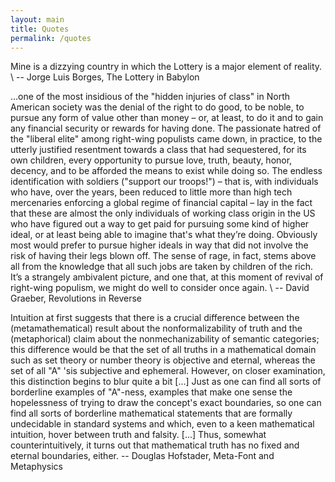 ```yaml
---
layout: main
title: Quotes
permalink: /quotes
---
```


Mine is a dizzying country in which the Lottery is a major element of reality. \\
-- Jorge Luis Borges, The Lottery in Babylon

...one of the most insidious of the "hidden injuries of class" in North American society was the denial of the right to do good, to be noble, to pursue any form of value other than money – or, at least, to do it and to gain any financial security or rewards for having done. The passionate hatred of the "liberal elite" among right-wing populists came down, in practice, to the utterly justified resentment towards a class that had sequestered, for its own children, every opportunity to pursue love, truth, beauty, honor, decency, and to be afforded the means to exist while doing so. The endless identification with soldiers ("support our troops!") – that is, with individuals who have, over the years, been reduced to little more than high tech mercenaries enforcing a global regime of financial capital – lay in the fact that these are almost the only individuals of working class origin in the US who have figured out a way to get paid for pursuing some kind of higher ideal, or at least being able to imagine that's what they’re doing. Obviously most would prefer to pursue higher ideals in way that did not involve the risk of having their legs blown off. The sense of rage, in fact, stems above all from the knowledge that all such jobs are taken by children of the rich. It’s a strangely ambivalent picture, and one that, at this moment of revival of right-wing populism, we might do well to consider once again. \\
-- David Graeber, Revolutions in Reverse


Intuition at first suggests that there is a crucial difference between the (metamathematical) result about the nonformalizability of truth and the (metaphorical) claim about the nonmechanizability of semantic categories; this difference would be that the set of all truths in a mathematical domain such as set theory or number theory is objective and eternal, whereas the set of all "A" 'sis subjective and ephemeral. However, on closer examination, this distinction begins to blur quite a bit [...] Just as one can find all sorts of borderline examples of "A"-ness, examples that make one sense the hopelessness of trying to draw the concept's exact boundaries, so one can find all sorts of borderline mathematical statements that are formally undecidable in standard systems and which, even to a keen mathematical intuition, hover between truth and falsity. [...] Thus, somewhat counterintuitively, it turns out that mathematical truth has no fixed and eternal boundaries, either.
-- Douglas Hofstader, Meta-Font and Metaphysics

